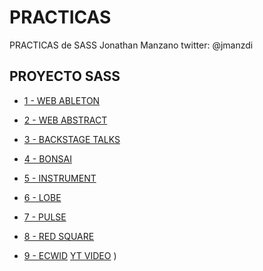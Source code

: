 

# PRACTICAS

PRACTICAS de SASS Jonathan Manzano twitter: @jmanzdi

## PROYECTO SASS

- [1 - WEB ABLETON](https://jonathanmanzanodiaz.github.io/practice/CSS-PRACTICE/SASS/1-ableton)

- [2 - WEB ABSTRACT](https://jonathanmanzanodiaz.github.io/practice/CSS-PRACTICE/SASS/2-abstract)

- [3 - BACKSTAGE TALKS](https://jonathanmanzanodiaz.github.io/practice/CSS-PRACTICE/SASS/3-backstage-talks)

- [4 - BONSAI](https://jonathanmanzanodiaz.github.io/practice/CSS-PRACTICE/SASS/4-bonsai)

- [5 - INSTRUMENT](https://jonathanmanzanodiaz.github.io/practice/CSS-PRACTICE/SASS/5-instrument)

- [6 - LOBE](https://jonathanmanzanodiaz.github.io/practice/CSS-PRACTICE/SASS/6-lobe)

- [7 - PULSE](https://jonathanmanzanodiaz.github.io/practice/CSS-PRACTICE/SASS/7-pulse)

- [8 - RED SQUARE](https://jonathanmanzanodiaz.github.io/practice/CSS-PRACTICE/SASS/8-red-square)

- [9 - ECWID](https://jonathanmanzanodiaz.github.io/practice/CSS-PRACTICE/SASS/9-ecwid) [YT VIDEO](https://youtu.be/Pvg_UVKnOF0)
) 



